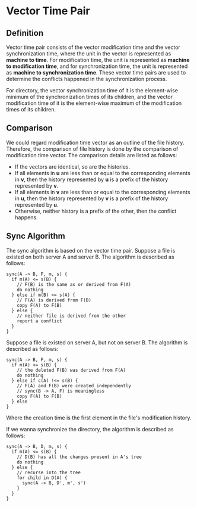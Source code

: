 # Vector Time Pair
## Definition
Vector time pair consists of the vector modification time and the vector synchronization time, where the unit in the vector is represented as __machine to time__. For modification time, the unit is represented as __machine to modification time__, and for synchronization time, the unit is represented as __machine to synchronization time__. These vector time pairs are used to determine the conflicts happened in the synchronization process.

For directory, the vector synchronization time of it is the element-wise minimum of the synchronization times of its children, and the vector modification time of it is the element-wise maximum of the modification times of its children. 

## Comparison
We could regard modification time vector as an outline of the file history. Therefore, the comparison of file history is done by the comparison of modification time vector. The comparison details are listed as follows:
- If the vectors are identical, so are the histories. 
- If all elements in **u** are less than or equal to the corresponding elements in **v**, then the history represented by **u** is a prefix of the history represented by **v**.
- If all elements in **v** are less than or equal to the corresponding elements in **u**, then the history represented by **v** is a prefix of the history represented by **u**.
- Otherwise, neither history is a prefix of the other, then the conflict happens.

## Sync Algorithm
The sync algorithm is based on the vector time pair. Suppose a file is existed on both server A and server B. The algorithm is described as follows:

```
sync(A -> B, F, m, s) {
  if m(A) <= s(B) {
    // F(B) is the same as or derived from F(A) 
    do nothing
  } else if m(B) <= s(A) {
    // F(A) is derived from F(B) 
    copy F(A) to F(B)
  } else {
    // neither file is derived from the other
    report a conflict
  }
}
```

Suppose a file is existed on server A, but not on server B. The algorithm is described as follows:

```
sync(A -> B, F, m, s) {
  if m(A) <= s(B) {
    // the deleted F(B) was derived from F(A)
    do nothing
  } else if c(A) !<= s(B) {
    // F(A) and F(B) were created independently
    // sync(B -> A, F) is meaningless
    copy F(A) to F(B)
  } else
}
```

Where the creation time is the first element in the file's modification history.

If we wanna synchronize the directory, the algorithm is described as follows: 

```
sync(A -> B, D, m, s) {
  if m(A) <= s(B) {
    // D(B) has all the changes present in A's tree
    do nothing
  } else {
    // recurse into the tree
    for child in D(A) {
      sync(A -> B, D', m', s')
    }
  }
}
```